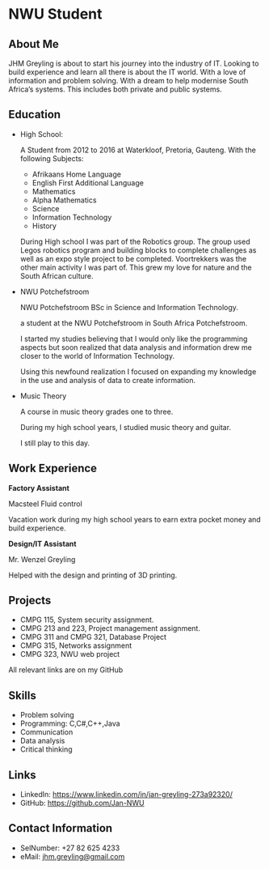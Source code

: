 # NWU Student

## About Me

JHM Greyling is about to start his journey into the industry of IT. 
Looking to build experience and learn all there is about the IT world. 
With a love of information and problem solving. 
With a dream to help modernise South Africa’s systems. 
This includes both private and public systems.

## Education

- High School:

  A Student from 2012 to 2016 at Waterkloof, Pretoria, Gauteng. With the following Subjects:
  
  - Afrikaans Home Language
  - English First Additional Language
  - Mathematics
  - Alpha Mathematics
  - Science
  - Information Technology
  - History
 
  During High school I was part of the Robotics group. The group used Legos robotics program and building blocks to complete challenges as well as an expo style project to be completed. Voortrekkers was the other main 
  activity I was part of. This grew my love for nature and the South African culture.

- NWU Potchefstroom

  NWU Potchefstroom BSc in Science and Information Technology. 

  a student at the NWU Potchefstroom in South Africa Potchefstroom.   

  I started my studies believing that I would only like the programming aspects but soon realized that data analysis and information drew me closer to the world of Information Technology. 

  Using this newfound realization I focused on expanding my knowledge in the use and analysis of data to create information.

- Music Theory

  A course in music theory grades one to three. 

  During my high school years, I studied music theory and guitar. 

  I still play to this day.
  
## Work Experience 

**Factory Assistant**

Macsteel Fluid control 

Vacation work during my high school years to earn extra pocket money and build experience.



**Design/IT Assistant**

Mr. Wenzel Greyling 

Helped with the design and printing of 3D printing.


## Projects

- CMPG 115, System security assignment. 
- CMPG 213 and 223, Project management assignment. 
- CMPG 311 and CMPG 321, Database Project 
- CMPG 315, Networks assignment
- CMPG 323, NWU web project

All relevant links are on my GitHub

## Skills

- Problem solving
- Programming: C,C#,C++,Java
- Communication
- Data analysis	
- Critical thinking

## Links

- LinkedIn: https://www.linkedin.com/in/jan-greyling-273a92320/
- GitHub: https://github.com/Jan-NWU
  
## Contact Information

- SelNumber: +27 82 625 4233
- eMail: jhm.greyling@gmail.com

